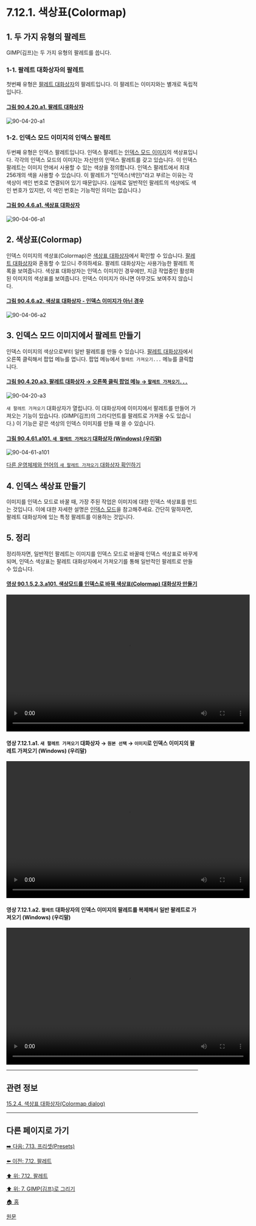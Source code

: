 # 7.12.1. 색상표(Colormap)

<a id="07-12-01-s1"></a>

## 1. 두 가지 유형의 팔레트
GIMP(김프)는 두 가지 유형의 팔레트를 씁니다.

<a id="07-12-01-s1-01"></a>

### 1-1. 팔레트 대화상자의 팔레트
첫번째 유형은 [팔레트 대화상자](./15-03-06-00-palettes-dialog.md)의 팔레트입니다. 이 팔레트는 이미지와는 별개로 독립적입니다.

<a id="90-04-20-a1"></a>

#### [그림 90.4.20.a1. 팔레트 대화상자](./90-04-0020-palette.md#90-04-20-a1)
![90-04-20-a1](https://github.com/wonder13662/gimp/assets/15767104/1f14c961-9eaa-4209-8d9f-1cd3ee9c393e)

<a id="07-12-01-s1-02"></a>

### 1-2. 인덱스 모드 이미지의 인덱스 팔레트
두번째 유형은 인덱스 팔레트입니다. 인덱스 팔레트는 [인덱스 모드 이미지](./19-glossaryx-color_mode_indexed.md)의 색상표입니다. 각각의 인덱스 모드의 이미지는 자신만의 인덱스 팔레트를 갖고 있습니다. 이 인덱스 팔레트는 이미지 안에서 사용할 수 있는 색상을 정의합니다. 인덱스 팔레트에서 최대 256개의 색을 사용할 수 있습니다. 이 팔레트가 "인덱스(색인)"라고 부르는 이유는 각 색상이 색인 번호로 연결되어 있기 때문입니다. (실제로 일반적인 팔레트의 색상에도 색인 번호가 있지만, 이 색인 번호는 기능적인 의미는 없습니다.)

<a id="90-04-06-a1"></a>

#### [그림 90.4.6.a1. 색상표 대화상자](./90-04-0006-colormap.md#90-04-06-a1)
![90-04-06-a1](https://github.com/wonder13662/gimp/assets/15767104/e6fff5e0-f875-48d7-9d55-71a8c40ab677)

<a id="07-12-01-s2"></a>

## 2. 색상표(Colormap)
인덱스 이미지의 색상표(Colormap)은 [색상표 대화상자](./15-02-04-00-colormap-dialog.md)에서 확인할 수 있습니다. [팔레트 대화상자](./15-03-06-00-palettes-dialog.md)와 혼동할 수 있으니 주의하세요. 팔레트 대화상자는 사용가능한 팔레트 목록을 보여줍니다. 색상표 대화상자는 인덱스 이미지인 경우에만, 지금 작업중인 활성화된 이미지의 색상표를 보여줍니다. 인덱스 이미지가 아니면 아무것도 보여주지 않습니다.

<a id="90-04-06-a2"></a>

#### [그림 90.4.6.a2. 색상표 대화상자 - 인덱스 이미지가 아닌 경우](./90-04-0006-colormap.md#90-04-06-a2)
![90-04-06-a2](https://github.com/wonder13662/gimp/assets/15767104/01d022d2-7073-4ce2-a275-2e0f3f3c9c5b)

<a id="07-12-01-s3"></a>

## 3. 인덱스 모드 이미지에서 팔레트 만들기
인덱스 이미지의 색상으로부터 일반 팔레트를 만들 수 있습니다. [팔레트 대화상자](./15-03-06-00-palettes-dialog.md)에서 오른쪽 클릭해서 팝업 메뉴를 엽니다. 팝업 메뉴에서 `팔레트 가져오기...` 메뉴를 클릭합니다. 

<a id="90-04-20-a3"></a>

#### [그림 90.4.20.a3. 팔레트 대화상자 → 오른쪽 클릭 팝업 메뉴 → `팔레트 가져오기...`](./90-04-0020-palette.md#90-04-20-a3)
![90-04-20-a3](https://github.com/wonder13662/gimp/assets/15767104/e2af3336-3ac1-40a7-8980-fdbdb558936d)

`새 팔레트 가져오기` 대화상자가 열립니다. 이 대화상자에 이미지에서 팔레트를 만들어 가져오는 기능이 있습니다. (GIMP(김프)의 그라디언트를 팔레트로 가져올 수도 있습니다.) 이 기능은 같은 색상의 인덱스 이미지를 만들 때 쓸 수 있습니다.

<a id="90-04-61-a101"></a>

#### [그림 90.4.61.a101. `새 팔레트 가져오기` 대화상자 (Windows) (우리말)](./90-04-0061-import_a_new_palette.md#90-04-61-a101)
![90-04-61-a101](https://github.com/wonder13662/gimp/assets/15767104/7332d337-2901-4f96-88ab-0859849d7246)

[다른 운영체제와 언어의 `새 팔레트 가져오기` 대화상자 확인하기](./90-04-0061-import_a_new_palette.md#90-04-61-a102)

<a id="07-12-01-s4"></a>

## 4. 인덱스 색상표 만들기
이미지를 인덱스 모드로 바꿀 때, 가장 주된 작업은 이미지에 대한 인덱스 색상표를 만드는 것입니다. 이에 대한 자세한 설명은 [인덱스 모드](./16-06-06-indexed-mode.md)을 참고해주세요. 간단히 말하자면, 팔레트 대화상자에 있는 특정 팔레트를 이용하는 것입니다.

<a id="07-12-01-s5"></a>

## 5. 정리
정리하자면, 일반적인 팔레트는 이미지를 인덱스 모드로 바꿀때 인덱스 색상표로 바꾸게 되며, 인덱스 색상표는 팔레트 대화상자에서 가져오기를 통해 일반적인 팔레트로 만들 수 있습니다.

<a id="90-01-05-02-03-a101"></a>

#### [영상 90.1.5.2.3.a101. 색상모드를 인덱스로 바꿔 색상표(Colormap) 대화상자 만들기](./90-01-05-02-03-indexed.md#90-01-05-02-03-a101)
<video controls="controls" width="640" height="360" environment="MacOS:Sonoma 14.2.1 GIMP 2.10.36" src="https://github.com/wonder13662/gimp/assets/15767104/e1b86121-19a0-4830-b091-c3a2db7e6d72"></video>

#### 영상 7.12.1.a1. `새 팔레트 가져오기` 대화상자 → `원본 선택`  → `이미지`로 인덱스 이미지의 팔레트 가져오기 (Windows) (우리말)
<video controls="controls" width="640" height="360" src="https://github.com/wonder13662/gimp/assets/15767104/d1bb72ed-5cec-4607-b802-b667f74bb76a"></video>

#### 영상 7.12.1.a2. `팔레트` 대화상자의 인덱스 이미지의 팔레트를 복제해서 일반 팔레트로 가져오기 (Windows) (우리말)
<video controls="controls" width="640" height="360" src="https://github.com/wonder13662/gimp/assets/15767104/303fc516-4d4e-4c34-9530-81b2bb0ffedd"></video>

***

## 관련 정보

[15.2.4. 색상표 대화상자(Colormap dialog)](./15-02-04-00-colormap-dialog.md)

***

## 다른 페이지로 가기
[➡️ 다음: 7.13. 프리셋(Presets)](./07-13-presets.md)

[⬅️ 이전: 7.12. 팔레트](./07-12-00-palettes.md)

[⬆️ 위: 7.12. 팔레트](./07-12-00-palettes.md)

[⬆️ 위: 7. GIMP(김프)로 그리기](./07-00-painting-with-gimp.md)

[🏠 홈](./00-home.md)

[원문](https://docs.gimp.org/2.10/ko/gimp-concepts-palettes.html#idm5092)